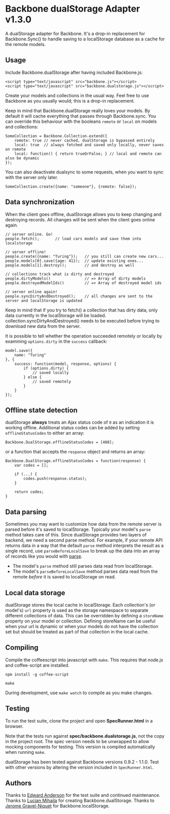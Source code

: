 Backbone dualStorage Adapter v1.3.0
===================================

A dualStorage adapter for Backbone. It's a drop-in replacement for Backbone.Sync() to handle saving to a localStorage database as a cache for the remote models.

Usage
-----

Include Backbone.dualStorage after having included Backbone.js:

    <script type="text/javascript" src="backbone.js"></script>
    <script type="text/javascript" src="backbone.dualstorage.js"></script>

Create your models and collections in the usual way.
Feel free to use Backbone as you usually would; this is a drop-in replacement.

Keep in mind that Backbone.dualStorage really loves your models. By default it will cache everything that passes through Backbone.sync. You can override this behaviour with the booleans ```remote``` or ```local``` on models and collections:

    SomeCollection = Backbone.Collection.extend({
        remote: true // never cached, dualStorage is bypassed entirely
        local: true  // always fetched and saved only locally, never saves on remote
        local: function() { return trueOrFalse; } // local and remote can also be dynamic
    });

You can also deactivate dualsync to some requests, when you want to sync with the server only later.

    SomeCollection.create({name: "someone"}, {remote: false});

Data synchronization
--------------------

When the client goes offline, dualStorage allows you to keep changing and destroying records. All changes will be sent when the client goes online again.

    // server online. Go!
    people.fetch();       // load cars models and save them into localstorage

    // server offline!
    people.create({name: "Turing"});   // you still can create new cars...
    people.models[0].save({age: 41});  // update existing ones...
    people.models[1].destroy();        // and destroy as well

    // collections track what is dirty and destroyed
    people.dirtyModels()               // => Array of dirty models
    people.destroyedModelIds()         // => Array of destroyed model ids

    // server online again!
    people.syncDirtyAndDestroyed();    // all changes are sent to the server and localStorage is updated

Keep in mind that if you try to fetch() a collection that has dirty data, only data currently in the localStorage will be loaded. collection.syncDirtyAndDestroyed() needs to be executed before trying to download new data from the server.

It is possible to tell whether the operation succeeded remotely or locally by examining `options.dirty` in the `success` callback:

	model.save({
		name: "Turing"
	}, {
		success: function(model, response, options) {
			if (options.dirty) {
				// saved locally
			} else {
				// saved remotely
			}
		}
	});

Offline state detection
-----------------------
dualStorage **always** treats an Ajax status code of `0` as an indication it is working offline. Additional status codes can be added by setting `offlineStatusCodes` to either an array:

    Backbone.DualStorage.offlineStatusCodes = [408];

or a function that accepts the `response` object and returns an array:

    Backbone.DualStorage.offlineStatusCodes = function(response) {
        var codes = [];

        if (...) {
            codes.push(response.status);
        }

        return codes;
    }


Data parsing
------------

Sometimes you may want to customize how data from the remote server is parsed before it's saved to localStorage.
Typically your model's `parse` method takes care of this.
Since dualStorage provides two layers of backend, we need a second parse method.
For example, if your remote API returns data in a way that the default `parse` method interprets the result as a single record,
use `parseBeforeLocalSave` to break up the data into an array of records like you would with [parse](http://backbonejs.org/#Model-parse).

* The model's `parse` method still parses data read from localStorage.
* The model's `parseBeforeLocalSave` method parses data read from the remote _before_ it is saved to localStorage on read.

Local data storage
------------------

dualStorage stores the local cache in localStorage.
Each collection's (or model's) `url` property is used as the storage namespace to separate different collections of data.
This can be overridden by defining a `storeName` property on your model or collection.
Defining storeName can be useful when your url is dynamic or when your models do not have the collection set but should be treated as part of that collection in the local cache.

Compiling
---------

Compile the coffeescript into javascript with `make`. This requires that node.js and coffee-script are installed.

    npm install -g coffee-script

    make

During development, use `make watch` to compile as you make changes.

Testing
-------

To run the test suite, clone the project and open **SpecRunner.html** in a browser.

Note that the tests run against **spec/backbone.dualstorage.js**, not the copy in the project root.
The spec version needs to be unwrapped to allow mocking components for testing.
This version is compiled automatically when running `make`.

dualStorage has been tested against Backbone versions 0.9.2 - 1.1.0.
Test with other versions by altering the version included in `SpecRunner.html`.

Authors
-------

Thanks to [Edward Anderson](https://github.com/nilbus) for the test suite and continued maintenance.
Thanks to [Lucian Mihaila](https://github.com/lucian1900) for creating Backbone.dualStorage.
Thanks to [Jerome Gravel-Niquet](https://github.com/jeromegn) for Backbone.localStorage.
